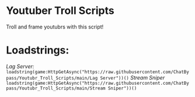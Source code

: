 # Youtuber Troll Scripts
Troll and frame youtubrs with this script!
# Loadstrings:
*Lag Server:*
`loadstring(game:HttpGetAsync("https://raw.githubusercontent.com/ChatBypass/Youtubr_Troll_Scripts/main/Lag Server"))()`
*Stream Sniper*
`loadstring(game:HttpGetAsync("https://raw.githubusercontent.com/ChatBypass/Youtubr_Troll_Scripts/main/Stream Sniper"))()`

